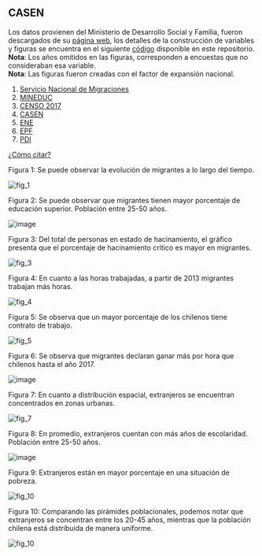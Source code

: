 ## CASEN

Los datos provienen del Ministerio de Desarrollo Social y Familia, fueron descargados de su [página web](https://observatorio.ministeriodesarrollosocial.gob.cl/encuesta-casen), los detalles de la construcción de variables y figuras se encuentra en el siguiente [código](https://github.com/NucleoMIGRA/Plataforma_privado/tree/main/bases/casen) disponible en este repositorio.  
**Nota**: Los años omitidos en las figuras, corresponden a encuestas que no consideraban esa variable.  
**Nota**: Las figuras fueron creadas con el factor de expansión nacional.

1. [Servicio Nacional de Migraciones](./SNM.MD)
2. [MINEDUC](./MINEDUC.MD)
3. [CENSO 2017](./CENSO.MD)
4. [CASEN](./CASEN.MD)
5. [ENE](./ENE.MD)
6. [EPF](./EPF.md)
7. [PDI](./PDI.MD)

[¿Cómo citar?](./citation.MD)


Figura 1: Se puede observar la evolución de migrantes a lo largo del tiempo.

![fig_1](https://github.com/NucleoMIGRA/migra/blob/main/bases/casen/figuras/fig_1.png?raw=true)

Figura 2: Se puede observar que migrantes tienen mayor porcentaje de educación superior. Población entre 25-50 años.

![image](https://github.com/NucleoMIGRA/migra/blob/main/bases/casen/figuras/fig_2.png?raw=true)

Figura 3: Del total de personas en estado de hacinamiento, el gráfico presenta que el porcentaje de hacinamiento crítico es mayor en migrantes.

![fig_3](https://github.com/NucleoMIGRA/migra/blob/main/bases/casen/figuras/fig_3.png?raw=true)

Figura 4: En cuanto a las horas trabajadas, a partir de 2013 migrantes trabajan más horas.

![fig_4](https://github.com/NucleoMIGRA/migra/blob/main/bases/casen/figuras/fig_4.png?raw=true)

Figura 5: Se observa que un mayor porcentaje de los chilenos tiene contrato de trabajo.

![fig_5](https://github.com/NucleoMIGRA/migra/blob/main/bases/casen/figuras/fig_5.png?raw=true)

Figura 6: Se observa que migrantes declaran ganar más por hora que chilenos hasta el año 2017.

![image](https://github.com/NucleoMIGRA/migra/blob/main/bases/casen/figuras/fig_6.png?raw=true)

Figura 7: En cuanto a distribución espacial, extranjeros se encuentran concentrados en zonas urbanas.

![fig_7](https://github.com/NucleoMIGRA/migra/blob/main/bases/casen/figuras/fig_7.png?raw=true)

Figura 8: En promedio, extranjeros cuentan con más años de escolaridad. Población entre 25-50 años.

![image](https://github.com/NucleoMIGRA/migra/blob/main/bases/casen/figuras/fig_9.png?raw=true)

Figura 9: Extranjeros están en mayor porcentaje en una situación de pobreza.

![fig_10](https://github.com/NucleoMIGRA/migra/blob/main/bases/casen/figuras/fig_10.png?raw=true)

Figura 10: Comparando las pirámides poblacionales, podemos notar que extranjeros se concentran entre los 20-45 años, mientras que la población chilena está distribuida de manera uniforme.

![fig_10](https://github.com/NucleoMIGRA/migra/blob/main/bases/casen/figuras/fig_8.png?raw=true)


